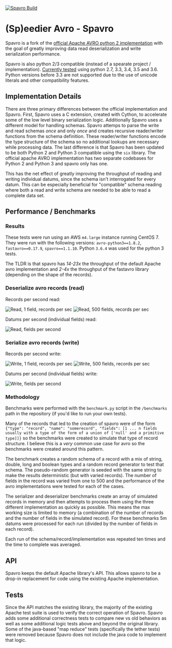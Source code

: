 [![Spavro Build](https://travis-ci.org/pluralsight/spavro.svg?branch=master)](https://travis-ci.org/pluralsight/spavro)

# (Sp)eedier Avro - Spavro

Spavro is a fork of the [official Apache AVRO python 2 implementation](https://github.com/apache/avro) with the goal of greatly improving data read deserialization and write serialization performance.

Spavro is also python 2/3 compatible (instead of a spearate project / implementation). [Currently tested](https://travis-ci.org/pluralsight/spavro) using python 2.7, 3.3, 3.4, 3.5 and 3.6. Python versions before 3.3 are not supported due to the use of unicode literals and other compatibility features.

## Implementation Details

There are three primary differences between the official implementation and Spavro. First, Spavro uses a C extension, created with Cython, to accelerate some of the low level binary serialization logic. Additionally Spavro uses a different model for handling schemas. Spavro attemps to parse the write and read schemas _once_ and only _once_ and creates recursive reader/writer functions from the schema definition. These reader/writer functions encode the type structure of the schema so no additional lookups are necessary while processing data. The last difference is that Spavro has been updated to be both Python 2 and Python 3 compatible using the `six` library. The official apache AVRO implementation has two separate codebases for Python 2 and Python 3 and spavro only has one.

This has the net effect of greatly improving the throughput of reading and writing individual datums, since the schema isn't interrogated for every datum. This can be especially beneficial for "compatible" schema reading where both a read and write schema are needed to be able to read a complete data set.

## Performance / Benchmarks


### Results

These tests were run using an AWS `m4.large` instance running CentOS 7. They were run with the following versions: `avro-python3==1.8.2`, `fastavro==0.17.9`, `spavro==1.1.10`. Python `3.6.4` was used for the python 3 tests.

The TLDR is that spavro has *14-23x* the throughput of the default Apache avro implementation and *2-4x* the throughput of the fastavro library (depending on the shape of the records).

### Deserialize avro records (read)


Records per second read:

![Read, 1 field, records per sec](https://github.com/pluralsight/spavro/raw/master/benchmark/results/read_1field_rec_per_sec.png?raw=true "Read, 1 field, records per sec")
![Read, 500 fields, records per sec](/benchmark/results/read_500field_rec_per_sec.png?raw=true "Read, 500 fields, records per sec")

Datums per second (individual fields) read:

![Read, fields per second](https://github.com/pluralsight/spavro/raw/master/benchmark/results/read_datum_per_sec.png?raw=true "Read, fields per second")

### Serialize avro records (write)


Records per second write:

![Write, 1 field, records per sec](https://github.com/pluralsight/spavro/raw/master/benchmark/results/write_1field_rec_per_sec.png?raw=true "Write, 1 field, records per sec")
![Write, 500 fields, records per sec](/benchmark/results/write_500field_rec_per_sec.png?raw=true "Write, 500 fields, records per sec")

Datums per second (individual fields) write:

![Write, fields per second](https://github.com/pluralsight/spavro/raw/master/benchmark/results/write_datum_per_sec.png?raw=true "Write, fields per second")


### Methodology

Benchmarks were performed with the `benchmark.py` script in the `/benchmarks` path in the repository (if you'd like to run your own tests).

Many of the records that led to the creation of spavro were of the form `{"type": "record", "name": "somerecord", "fields": [1 ... n fields usually with a type of the form of a union of ['null' and a primitive type]]}` so the benchmarks were created to simulate that type of record structure. I believe this is a _very_ common use case for avro so the benchmarks were created around this pattern.

The benchmark creates a random schema of a record with a mix of string, double, long and boolean types and a random record generator to test that schema. The pseudo-random generator is seeded with the same string to make the results deterministic (but with varied records). The number of fields in the record was varied from one to 500 and the performance of the avro implementations were tested for each of the cases.

The serializer and deserializer benchmarks create an array of simulated records in memory and then attempts to process them using the three different implementation as quickly as possible. This means the max working size is limited to memory (a combination of the number of records and the number of fields in the simulated record). For these benchmarks 5m datums were processed for each run (divided by the number of fields in each record).

Each run of the schema/record/implementation was repeated ten times and the time to complete was averaged.


## API

Spavro keeps the default Apache library's API. This allows spavro to be a drop-in replacement for code using the existing Apache implementation.

## Tests

Since the API matches the existing library, the majority of the existing Apache test suite is used to verify the correct operation of Spavro. Spavro adds some additional correctness tests to compare new vs old behaviors as well as some additional logic tests above and beyond the original library. Some of the java-based "map reduce" tests (specifically the tether tests) were removed because Spavro does not include the java code to implement that logic.

